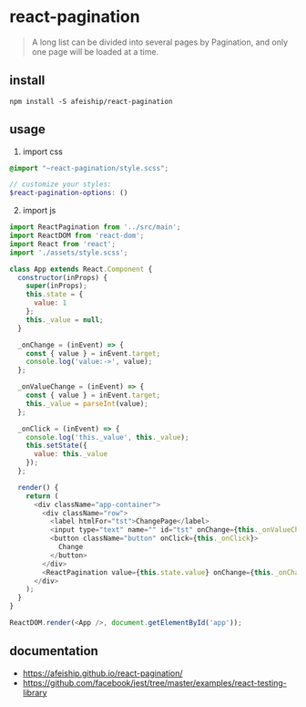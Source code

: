 # react-pagination
> A long list can be divided into several pages by Pagination, and only one page will be loaded at a time.

## install
```shell
npm install -S afeiship/react-pagination
```

## usage
1. import css
  ```scss
  @import "~react-pagination/style.scss";

  // customize your styles:
  $react-pagination-options: ()
  ```
2. import js
  ```js
  import ReactPagination from '../src/main';
  import ReactDOM from 'react-dom';
  import React from 'react';
  import './assets/style.scss';

  class App extends React.Component {
    constructor(inProps) {
      super(inProps);
      this.state = {
        value: 1
      };
      this._value = null;
    }

    _onChange = (inEvent) => {
      const { value } = inEvent.target;
      console.log('value:->', value);
    };

    _onValueChange = (inEvent) => {
      const { value } = inEvent.target;
      this._value = parseInt(value);
    };

    _onClick = (inEvent) => {
      console.log('this._value', this._value);
      this.setState({
        value: this._value
      });
    };

    render() {
      return (
        <div className="app-container">
          <div className="row">
            <label htmlFor="tst">ChangePage</label>
            <input type="text" name="" id="tst" onChange={this._onValueChange} />
            <button className="button" onClick={this._onClick}>
              Change
            </button>
          </div>
          <ReactPagination value={this.state.value} onChange={this._onChange} />
        </div>
      );
    }
  }

  ReactDOM.render(<App />, document.getElementById('app'));

  ```

## documentation
- https://afeiship.github.io/react-pagination/
- https://github.com/facebook/jest/tree/master/examples/react-testing-library

